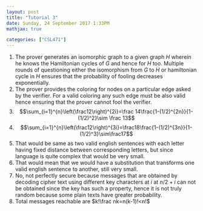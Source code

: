 ```yaml
---
layout: post
title: "Tutorial 3"
date: Sunday, 24 September 2017 1:33PM
mathjax: true

categories: ["CSL471"]
---
```

1. The prover generates an isomorphic graph to a given graph $H$ wherein he knows the Hamiltonian cycles of $G$ and hence for $H$ too. Multiple rounds of questioning either the isomorphism from $G$ to $H$ or hamiltonian cycle in $H$ ensures that the probability of fooling decreases exponentially.
2. The prover provides the coloring for nodes on a particular edge asked by the verifier. For a valid coloring any such edge must be also valid hence ensuring that the prover cannot fool the verifier.
3. $$\sum_{i=1}^{n}\left(\frac12\right)^{2i}=\frac 14\frac{1-(1/2)^{2n}}{1-(1/2)^2}\sim \frac 13$$
4. $$\sum_{i=1}^{n}\left(\frac12\right)^{3i}=\frac18\frac{1-(1/2)^{3n}}{1-(1/2)^3}\sim\frac17$$
5. That would be same as two valid english sentences with each letter having fixed distance between corresponding letters, but since language is quite complex that would be very small.
6. That would mean that we would have a substitution that transforms one valid english sentence to another, still very small.
7. No, not perfectly secure because messages that are obtained by decoding cipher text using different key characters at $i$ at $n/2+i$ can not be obtained since the key has such a property, hence it is not truly random because some plain texts have greater probability.
8. Total messages reachable are $k!\frac nk=n(k-1)!<n!$
